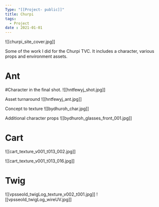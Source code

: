 ```yaml
---
Type: "[[Project- public]]"
title: Churpi
tags:
  - Project
date : 2021-01-01
---
```

![[churpi_site_cover.jpg]]

Some of the work I did for the Churpi TVC. It includes a character, various props and environment assets. 

# Ant
#Character in the final shot.
![[hntfewyj_shot.jpg]]

Asset turnaround
![[hntfewyj_ant.jpg]]

Concept to texture
![[bydhuroh_char.jpg]]

Additional character props
![[bydhuroh_glasses_front_001.jpg]]



# Cart
![[cart_texture_v001_t013_002.jpg]]

![[cart_texture_v001_t013_016.jpg]]

# Twig
![[vpsseold_twigLog_texture_v002_t001.jpg]]
![[vpsseold_twigLog_wireUV.jpg]]